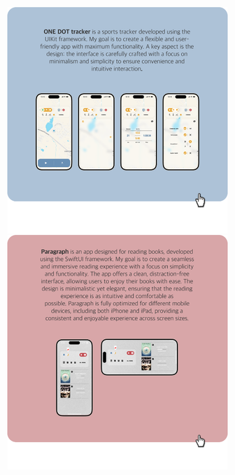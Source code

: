 





</a>
   <a href=https://github.com/iamkorobitsyn/OneDot>
    <img src="https://github.com/iamkorobitsyn/iamkorobitsyn/blob/main/OneDotPreview.png"
         alt="" title="ONE DOT tracker" alt="Swift"/>
</a>

</a>
   <a href=https://github.com/iamkorobitsyn/Paragraph>
    <img src="https://github.com/iamkorobitsyn/iamkorobitsyn/blob/main/ParagraphPreview.png"
         alt="" title="Paragraph" alt="Swift"/>
</a>
  

</div>

<div align="center">

</div>


